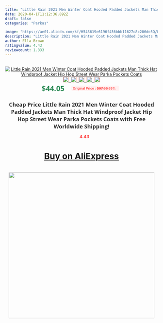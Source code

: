```yaml
---
title: "Little Rain 2021 Men Winter Coat Hooded Padded Jackets Man Thick Hat Windproof Jacket Hip Hop Street Wear Parka Pockets Coats"
date: 2020-04-1T11:12:36.892Z
draft: false
categories: "Parkas"

image: "https://ae01.alicdn.com/kf/H543619e6196f456bbb11627c8c206de5Q/Little-Rain-2021-Men-Winter-Coat-Hooded-Padded-Jackets-Man-Thick-Hat-Windproof-Jacket-Hip-Hop.jpg"
description: "Little Rain 2021 Men Winter Coat Hooded Padded Jackets Man Thick Hat Windproof Jacket Hip Hop Street Wear Parka Pockets Coats"
author: Ella Brown
ratingvalue: 4.43
reviewcount: 1.333
---
```

<br>
<div style="text-align: center;">
<a href="https://s.click.aliexpress.com/e/_A1flKN" target="_blank" rel="nofollow noopener noreferrer"><img alt="Little Rain 2021 Men Winter Coat Hooded Padded Jackets Man Thick Hat Windproof Jacket Hip Hop Street Wear Parka Pockets Coats" class="magnifier-image" src="https://ae01.alicdn.com/kf/H543619e6196f456bbb11627c8c206de5Q/Little-Rain-2021-Men-Winter-Coat-Hooded-Padded-Jackets-Man-Thick-Hat-Windproof-Jacket-Hip-Hop.jpg_640x640.jpg">
<br>
<img style="border:1px solid salmon" src="https://ae01.alicdn.com/kf/H543619e6196f456bbb11627c8c206de5Q/Little-Rain-2021-Men-Winter-Coat-Hooded-Padded-Jackets-Man-Thick-Hat-Windproof-Jacket-Hip-Hop.jpg_120x120.jpg">&nbsp;&nbsp;<img style="border:1px solid salmon" src="https://ae01.alicdn.com/kf/H6021908ecc7e44be8f9f7c87eb42c49db/Little-Rain-2021-Men-Winter-Coat-Hooded-Padded-Jackets-Man-Thick-Hat-Windproof-Jacket-Hip-Hop.jpg_120x120.jpg">&nbsp;&nbsp;<img style="border:1px solid salmon" src="https://ae01.alicdn.com/kf/H9eb7a96e713a4cdb97343d3cf2440882n/Little-Rain-2021-Men-Winter-Coat-Hooded-Padded-Jackets-Man-Thick-Hat-Windproof-Jacket-Hip-Hop.jpg_120x120.jpg">&nbsp;&nbsp;<img style="border:1px solid salmon" src="https://ae01.alicdn.com/kf/H8cdf85f3008e47058693d40496616ef4x/Little-Rain-2021-Men-Winter-Coat-Hooded-Padded-Jackets-Man-Thick-Hat-Windproof-Jacket-Hip-Hop.jpg_120x120.jpg">&nbsp;&nbsp;<img style="border:1px solid salmon" src="https://ae01.alicdn.com/kf/H4a98b5789fff48a798c6d9b84265f765x/Little-Rain-2021-Men-Winter-Coat-Hooded-Padded-Jackets-Man-Thick-Hat-Windproof-Jacket-Hip-Hop.jpg_120x120.jpg"></a></div><br0>
<div style="text-align: center;"><span style="background-color: white; border: 0px; box-sizing: border-box; color: seagreen; display: inline-block; font-family: &quot;open sans&quot; , &quot;arial&quot; , &quot;helvetica&quot; , sans-serif , &quot;heiti&quot;; font-size: 24px; font-stretch: inherit; font-weight: 700; line-height: inherit; margin: 0px 10px 0px 0px; padding: 0px; vertical-align: middle;">$44.05 </span>
<span style="background: rgb(255 , 241 , 241); border-radius: 3px; border: 0px; box-sizing: border-box; color: #ff4747; display: inline-block; font-family: inherit; font-size: 12px; font-stretch: inherit; font-style: inherit; font-variant: inherit; font-weight: 600; line-height: inherit; margin: 0px; padding: 2px 5px; transform: scale(0.9); vertical-align: middle;">Original Price : <b style="text-decoration: line-through;">$97.88 </b> 55%&nbsp;&nbsp;</span></div>
<h1 style="color: #333333; display: inline-block; font-family: &quot;open sans&quot; , &quot;arial&quot; , &quot;helvetica&quot; , sans-serif , &quot;heiti&quot;; font-size: 18px; font-stretch: inherit; font-weight: 700; text-align: center;">Cheap Price Little Rain 2021 Men Winter Coat Hooded Padded Jackets Man Thick Hat Windproof Jacket Hip Hop Street Wear Parka Pockets Coats with Free Worldwide Shipping!</h1>
<div style="color: #ff4747; text-align: center;">
<img src="https://4.bp.blogspot.com/-M0ZcTcb-5uY/XleCXlxnR4I/AAAAAAAAAEc/OrjgMkXV1oMQFaCRZj5HQwOCBcu3w1FegCPcBGAYYCw/s1600/star.png" style="height: 15px;">&nbsp;<b>4.43</b></div>
<div class="button_cont" align="center"><a class="buynow_a" href="https://s.click.aliexpress.com/e/_A1flKN" target="_blank" rel="nofollow noopener noreferrer"><H1>Buy on AliExpress</H1></a></div><br>
<div class="separator" style="clear: both; text-align: center;">
<img src="https://lh3.googleusercontent.com/-pTy5HemUv9M/XlePHvY0dAI/AAAAAAAAAE4/0nX5iRUoIWY8eMW9Dpxeirr157OZliDIgCLcBGAsYHQ/s1600/badge.gif" width="480">
</div>
